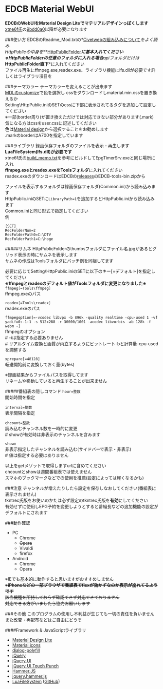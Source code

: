 EDCB Material WebUI
===================

**EDCBのWebUIをMaterial Design Liteでマテリアルデザインっぽくします**  
[xtne6f氏](https://github.com/xtne6f/EDCB)の[9bdd0a0](https://github.com/xtne6f/EDCB/commit/9bdd0a0f0c72a24eb680b1f890bf54c46bd2e939)以降が必要になります

###使い方
EDCBのReadme_Mod.txtの*[Civetwebの組み込みについて](https://github.com/xtne6f/EDCB/blob/work-plus-s/Document/Readme_Mod.txt#L410-L475)*をよく読み  
HttpPublicの中身を***[HttpPublicFolder](https://github.com/xtne6f/EDCB/blob/work-plus-s/Document/Readme_Mod.txt#L433-L436)***に基本入れてください  
※HttpPublicFolderの任意のフォルダに入れる場合**apiフォルダ**だけは***HttpPublicFolder直下***に入れてください  
ファイル再生にffmpeg.exe,readex.exe、ライブラリ機能にlfs.dllが必要です詳しくはライブラリ項目を

###テーマカラー
テーマカラーを変えることが出来ます  
[MDLのcustomize](http://www.getmdl.io/customize/index.html)で色を選択し
cssをダウンロードしmaterial.min.cssを置き換えるか  
Setting\HttpPublic.iniのSETのcssに下部に表示されてる<LINK>タグを追加して設定してください  
※一部(border周り)が置き換えただけでは対応できない部分があります(.mark)  
気になる方はcssをuser.cssに記述してください  
色は[Material design](http://www.google.com/design/spec/style/color.html#color-color-palette)から選択することをお勧めします  
.markのborderはA700を指定しています

###ライブラリ
録画保存フォルダのファイルを表示・再生します  
**LuaFileSystem(lfs.dll)が必要です**  
xtne6f氏の[build_memo.txt](https://gist.github.com/xtne6f/f9b6f19c10cd146fe580)を参考にビルドしてEpgTimerSrv.exeと同じ場所に入れ  
**ffmpeg.exeとreadex.exeをToolsフォルダ**に入れてください  
readex.exeのダウンロードはEDCBの[releases](https://github.com/xtne6f/EDCB/releases)のEDCB-tools-bin.zipから

ファイルを表示するフォルダは録画保存フォルダ(Common.ini)から読み込みます  
HttpPublic.iniのSETに`LibraryPath=1`を追加するとHttpPublic.iniから読み込みます  
Common.iniと同じ形式で指定してください  
例

    [SET]
    RecFolderNum=2
    RecFolderPath0=C:\DTV
    RecFolderPath1=C:\hoge

#####サムネ
HttpPublicFolderのthumbsフォルダにファイル名.jpgがあるとグリッド表示の時にサムネを表示します  
サムネの作成はToolsフォルダにバッチ例を同梱してます

必要に応じてSetting\HttpPublic.iniのSETに以下のキー[=デフォルト]を指定してください  
**※ffmpegとreadexのデフォルト値がToolsフォルダに変更になりました※**  
`ffmpeg[=Tools\ffmpeg]`  
ffmpeg.exeのパス

`readex[=Tools\readex]`  
readex.exeのパス  

`ffmpegoption[=-vcodec libvpx -b 896k -quality realtime -cpu-used 1 -vf yadif=0:-1:1 -s 512x288 -r 30000/1001 -acodec libvorbis -ab 128k -f webm -]`  
ffmpegのオプション  
\# -iは指定する必要ありません  
\# リアルタイム変換と画質が両立するようにビットレート-bと計算量-cpu-usedを調整する

`xprepare[=48128]`  
転送開始前に変換しておく量(bytes)

※録画結果からファイルパスを取得してます  
リネームや移動していると再生することが出来ません

#####番組表の隠しコマンド
`hour=整数`  
開始時間を指定

`interval=整数`  
表示間隔を指定

`chcount=整数`  
読み込むチャンネル数を一時的に変更  
\# showが有効時は非表示のチャンネルを含みます

`show=`  
非表示指定したチャンネルを読み込む(サイドバーで表示・非表示)  
\# 値は指定する必要はありません  

以上をgetメゾットで取得しますurlに含めてください  
chcountとshowは週間番組表では使えません  
スマホのブックマークなどでの使用を推薦(設定によっては軽くなるかも)

###注意
チャンネルが増えたりしたら設定を保存しなおしてください(番組表に表示されません)  
tkntrec氏版をお使いのかたは必ず設定のtkntrec氏版を**有効**にしてください  
有効せずに使用しEPG予約を変更しようとすると番組長などの追加機能の設定がデフォルトにされます

###動作確認

- PC
  - Chrome
  - ~~Opera~~
  - Vivaldi
  - firefox
- Android
  - Chrome
  - Opera

※IEでも基本的に動作すると思いますがおすすめしません  
~~※**iPhoneなどの一部ブラウザで番組表でflexが効かずなのか表示が崩れてるようです**  
該当機種を所持しておらず確認できず対応できておりません  
対応できる方がいましたら協力お願いします~~

###その他
このプログラムの使用し不利益が生じても一切の責任を負いません  
また改変・再配布などはご自由にどうぞ

####Framework & JavaScriptライブラリ

* [Material Design Lite](http://www.getmdl.io)
* [Material icons](https://design.google.com/icons/)
* [dialog-polyfill](https://github.com/GoogleChrome/dialog-polyfill)
* [jQuery](https://jquery.com)
* [jQuery UI](https://jqueryui.com)
* [jQuery UI Touch Punch](http://touchpunch.furf.com)
* [Hammer.JS](http://hammerjs.github.io)
* [jquery.hammer.js](https://github.com/hammerjs/jquery.hammer.js)
* [LuaFileSystem](https://keplerproject.github.io/luafilesystem/) ([GitHub](https://github.com/keplerproject/luafilesystem))
